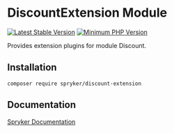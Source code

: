 # DiscountExtension Module
[![Latest Stable Version](https://poser.pugx.org/spryker/discount-extension/v/stable.svg)](https://packagist.org/packages/spryker/discount-extension)
[![Minimum PHP Version](https://img.shields.io/badge/php-%3E%3D%207.4-8892BF.svg)](https://php.net/)

Provides extension plugins for module Discount.

## Installation

```
composer require spryker/discount-extension
```

## Documentation

[Spryker Documentation](https://docs.spryker.com)
